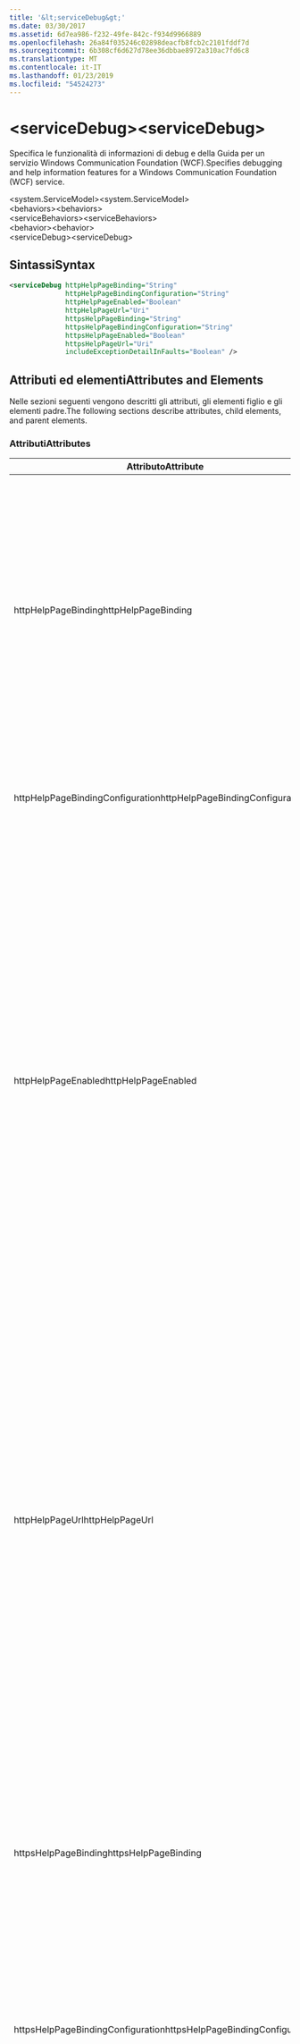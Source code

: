 ```yaml
---
title: '&lt;serviceDebug&gt;'
ms.date: 03/30/2017
ms.assetid: 6d7ea986-f232-49fe-842c-f934d9966889
ms.openlocfilehash: 26a84f035246c02898deacfb8fcb2c2101fddf7d
ms.sourcegitcommit: 6b308cf6d627d78ee36dbbae8972a310ac7fd6c8
ms.translationtype: MT
ms.contentlocale: it-IT
ms.lasthandoff: 01/23/2019
ms.locfileid: "54524273"
---
```

# <a name="ltservicedebuggt"></a><span data-ttu-id="b7bf4-102">&lt;serviceDebug&gt;</span><span class="sxs-lookup"><span data-stu-id="b7bf4-102">&lt;serviceDebug&gt;</span></span>
<span data-ttu-id="b7bf4-103">Specifica le funzionalità di informazioni di debug e della Guida per un servizio Windows Communication Foundation (WCF).</span><span class="sxs-lookup"><span data-stu-id="b7bf4-103">Specifies debugging and help information features for a Windows Communication Foundation (WCF) service.</span></span>  
  
 <span data-ttu-id="b7bf4-104">\<system.ServiceModel></span><span class="sxs-lookup"><span data-stu-id="b7bf4-104">\<system.ServiceModel></span></span>  
<span data-ttu-id="b7bf4-105">\<behaviors></span><span class="sxs-lookup"><span data-stu-id="b7bf4-105">\<behaviors></span></span>  
<span data-ttu-id="b7bf4-106">\<serviceBehaviors></span><span class="sxs-lookup"><span data-stu-id="b7bf4-106">\<serviceBehaviors></span></span>  
<span data-ttu-id="b7bf4-107">\<behavior></span><span class="sxs-lookup"><span data-stu-id="b7bf4-107">\<behavior></span></span>  
<span data-ttu-id="b7bf4-108">\<serviceDebug></span><span class="sxs-lookup"><span data-stu-id="b7bf4-108">\<serviceDebug></span></span>  
  
## <a name="syntax"></a><span data-ttu-id="b7bf4-109">Sintassi</span><span class="sxs-lookup"><span data-stu-id="b7bf4-109">Syntax</span></span>  
  
```xml  
<serviceDebug httpHelpPageBinding="String"
              httpHelpPageBindingConfiguration="String"
              httpHelpPageEnabled="Boolean"
              httpHelpPageUrl="Uri"
              httpsHelpPageBinding="String"
              httpsHelpPageBindingConfiguration="String"
              httpsHelpPageEnabled="Boolean"
              httpsHelpPageUrl="Uri"
              includeExceptionDetailInFaults="Boolean" />
```  
  
## <a name="attributes-and-elements"></a><span data-ttu-id="b7bf4-110">Attributi ed elementi</span><span class="sxs-lookup"><span data-stu-id="b7bf4-110">Attributes and Elements</span></span>  
 <span data-ttu-id="b7bf4-111">Nelle sezioni seguenti vengono descritti gli attributi, gli elementi figlio e gli elementi padre.</span><span class="sxs-lookup"><span data-stu-id="b7bf4-111">The following sections describe attributes, child elements, and parent elements.</span></span>  
  
### <a name="attributes"></a><span data-ttu-id="b7bf4-112">Attributi</span><span class="sxs-lookup"><span data-stu-id="b7bf4-112">Attributes</span></span>  
  
|<span data-ttu-id="b7bf4-113">Attributo</span><span class="sxs-lookup"><span data-stu-id="b7bf4-113">Attribute</span></span>|<span data-ttu-id="b7bf4-114">Descrizione</span><span class="sxs-lookup"><span data-stu-id="b7bf4-114">Description</span></span>|  
|---------------|-----------------|  
|<span data-ttu-id="b7bf4-115">httpHelpPageBinding</span><span class="sxs-lookup"><span data-stu-id="b7bf4-115">httpHelpPageBinding</span></span>|<span data-ttu-id="b7bf4-116">Valore stringa che specifica il tipo di associazione da usare quando HTTP viene usato per accedere alla pagina della Guida del servizio.</span><span class="sxs-lookup"><span data-stu-id="b7bf4-116">A string value that specifies the type of binding to be used when HTTP is utilized to access the service help page.</span></span><br /><br /> <span data-ttu-id="b7bf4-117">Verranno supportate sole le associazioni con elementi di associazione interni che supportano <xref:System.ServiceModel.Channels.IReplyChannel?displayProperty=nameWithType>.</span><span class="sxs-lookup"><span data-stu-id="b7bf4-117">Only bindings with inner binding elements that support <xref:System.ServiceModel.Channels.IReplyChannel?displayProperty=nameWithType> will be supported.</span></span> <span data-ttu-id="b7bf4-118">La proprietà <xref:System.ServiceModel.Channels.MessageVersion?displayProperty=nameWithType> dell'associazione deve inoltre essere <xref:System.ServiceModel.Channels.MessageVersion.None?displayProperty=nameWithType>.</span><span class="sxs-lookup"><span data-stu-id="b7bf4-118">Additionally, the <xref:System.ServiceModel.Channels.MessageVersion?displayProperty=nameWithType> property of the binding must be <xref:System.ServiceModel.Channels.MessageVersion.None?displayProperty=nameWithType>.</span></span>|  
|<span data-ttu-id="b7bf4-119">httpHelpPageBindingConfiguration</span><span class="sxs-lookup"><span data-stu-id="b7bf4-119">httpHelpPageBindingConfiguration</span></span>|<span data-ttu-id="b7bf4-120">Stringa che specifica il nome dell'associazione specificata nell'attributo `httpHelpPageBinding` che fa riferimento alle informazioni di configurazione aggiuntive di questa associazione.</span><span class="sxs-lookup"><span data-stu-id="b7bf4-120">A string that specifies the name of the binding that is specified in the `httpHelpPageBinding` attribute, which references to the additional configuration information of this binding.</span></span> <span data-ttu-id="b7bf4-121">Lo stesso nome deve essere definito nella sezione `<bindings>`.</span><span class="sxs-lookup"><span data-stu-id="b7bf4-121">The same name must be defined in the `<bindings>` section.</span></span>|  
|<span data-ttu-id="b7bf4-122">httpHelpPageEnabled</span><span class="sxs-lookup"><span data-stu-id="b7bf4-122">httpHelpPageEnabled</span></span>|<span data-ttu-id="b7bf4-123">Valore booleano che controlla se WCF pubblica una pagina della Guida HTML all'indirizzo specificato da di `httpHelpPageUrl` attributo.</span><span class="sxs-lookup"><span data-stu-id="b7bf4-123">A Boolean value that controls whether WCF publishes an HTML help page at the address specified by the `httpHelpPageUrl` attribute.</span></span> <span data-ttu-id="b7bf4-124">Il valore predefinito è `true`.</span><span class="sxs-lookup"><span data-stu-id="b7bf4-124">The default is `true`.</span></span><br /><br /> <span data-ttu-id="b7bf4-125">È possibile impostare questa proprietà su `false` per disabilitare la pubblicazione di una pagina della Guida HTML visibile ai browser HTML.</span><span class="sxs-lookup"><span data-stu-id="b7bf4-125">You can set this property to `false` to disable the publication of an HTML help page visible to HTML browsers.</span></span><br /><br /> <span data-ttu-id="b7bf4-126">Per garantire che la pagina della Guida HTML sia pubblicata nel percorso controllato dall'attributo `httpHelpPageUrl`, è necessario impostare questo attributo su `true`.</span><span class="sxs-lookup"><span data-stu-id="b7bf4-126">To ensure the HTML help page is published at the location controlled by the `httpHelpPageUrl` attribute, you must set this attribute to `true`.</span></span> <span data-ttu-id="b7bf4-127">Deve inoltre venire soddisfatta anche una delle condizioni seguenti:</span><span class="sxs-lookup"><span data-stu-id="b7bf4-127">In addition, one of the following conditions must also be met:</span></span><br /><br /> <span data-ttu-id="b7bf4-128">-La `httpHelpPageUrl` attributo è un indirizzo assoluto che supporta lo schema del protocollo HTTP.</span><span class="sxs-lookup"><span data-stu-id="b7bf4-128">-   The `httpHelpPageUrl` attribute is an absolute address that supports the HTTP protocol scheme.</span></span><br /><span data-ttu-id="b7bf4-129">-È un indirizzo di base per il servizio che supporta lo schema del protocollo HTTP.</span><span class="sxs-lookup"><span data-stu-id="b7bf4-129">-   There is a base address for the service that supports the HTTP protocol scheme.</span></span><br /><br /> <span data-ttu-id="b7bf4-130">Sebbene venga generata un'eccezione quando all'attributo `httpHelpPageUrl` viene assegnato un indirizzo assoluto che non supporta lo schema del protocollo HTTP, qualsiasi altro scenario nel quale non viene soddisfatto alcuno dei criteri precedenti comporta il fatto che non venga generata alcuna eccezione e che non sia disponibile alcuna pagina della Guida HTML.</span><span class="sxs-lookup"><span data-stu-id="b7bf4-130">Although an exception is thrown if an absolute address that does not support the HTTP protocol scheme is assigned to the `httpHelpPageUrl` attribute, any other scenario in which neither of the preceding criteria is met results in no exception and no HTML help page.</span></span>|  
|<span data-ttu-id="b7bf4-131">httpHelpPageUrl</span><span class="sxs-lookup"><span data-stu-id="b7bf4-131">httpHelpPageUrl</span></span>|<span data-ttu-id="b7bf4-132">URI che specifica l'URL relativo o assoluto basato su HTTPS del file della Guida HTML personalizzato che l'utente vede quando l'endpoint viene visualizzato tramite un browser HTML.</span><span class="sxs-lookup"><span data-stu-id="b7bf4-132">A URI that specifies the relative or absolute HTTP-based URL of the custom HTML help file the user sees when the endpoint is viewed using an HTML browser.</span></span><br /><br /> <span data-ttu-id="b7bf4-133">È possibile usare questo attributo per consentire l'uso di un file della Guida HTML personalizzato restituito da una richiesta HTTP/Get, ad esempio, da un browser HTML.</span><span class="sxs-lookup"><span data-stu-id="b7bf4-133">You can use this attribute to enable the use of a custom HTML help file that is returned from an HTTP/Get request, for example, from an HTML browser.</span></span> <span data-ttu-id="b7bf4-134">Il percorso del file della Guida HTML viene risolto come segue.</span><span class="sxs-lookup"><span data-stu-id="b7bf4-134">The location of the HTML help file is resolved as follows.</span></span><br /><br /> <span data-ttu-id="b7bf4-135">1.  Se il valore di questo attributo è un indirizzo relativo, il percorso del file della Guida HTML è uguale al valore dell'indirizzo di base del servizio che supporta le richieste HTTP, più il valore di questa proprietà.</span><span class="sxs-lookup"><span data-stu-id="b7bf4-135">1.  If the value of this attribute is a relative address, the location of the HTML help file is the value of the service base address that supports HTTP requests, plus this property value.</span></span><br /><span data-ttu-id="b7bf4-136">2.  Se il valore di questo attributo è un indirizzo assoluto e supporta le richieste HTTP, il percorso del file della Guida HTML è uguale al valore di questa proprietà.</span><span class="sxs-lookup"><span data-stu-id="b7bf4-136">2.  If the value of this attribute is an absolute address and supports HTTP requests, the location of the HTML help file is the value of this property.</span></span><br /><span data-ttu-id="b7bf4-137">3.  Se il valore di questo attributo è assoluto ma non supporta le richieste HTTP, viene generata un'eccezione.</span><span class="sxs-lookup"><span data-stu-id="b7bf4-137">3.  If the value of this attribute is absolute but does not support HTTP requests, an exception is thrown.</span></span><br /><br /> <span data-ttu-id="b7bf4-138">Questo attributo è valido solo quando la `httpHelpPageEnabled` attributo è `true`.</span><span class="sxs-lookup"><span data-stu-id="b7bf4-138">This attribute is valid only when the `httpHelpPageEnabled` attribute is `true`.</span></span>|  
|<span data-ttu-id="b7bf4-139">httpsHelpPageBinding</span><span class="sxs-lookup"><span data-stu-id="b7bf4-139">httpsHelpPageBinding</span></span>|<span data-ttu-id="b7bf4-140">Valore stringa che specifica il tipo di associazione da usare quando HTTPS viene usato per accedere alla pagina della Guida del servizio.</span><span class="sxs-lookup"><span data-stu-id="b7bf4-140">A string value that specifies the type of binding to be used when HTTPS is utilized to access the service help page.</span></span><br /><br /> <span data-ttu-id="b7bf4-141">Verranno supportate sole le associazioni con elementi di associazione interni che supportano <xref:System.ServiceModel.Channels.IReplyChannel>.</span><span class="sxs-lookup"><span data-stu-id="b7bf4-141">Only bindings with inner binding elements that support <xref:System.ServiceModel.Channels.IReplyChannel> will be supported.</span></span> <span data-ttu-id="b7bf4-142">La proprietà <xref:System.ServiceModel.Channels.MessageVersion?displayProperty=nameWithType> dell'associazione deve inoltre essere <xref:System.ServiceModel.Channels.MessageVersion.None?displayProperty=nameWithType>.</span><span class="sxs-lookup"><span data-stu-id="b7bf4-142">Additionally, the <xref:System.ServiceModel.Channels.MessageVersion?displayProperty=nameWithType> property of the binding must be <xref:System.ServiceModel.Channels.MessageVersion.None?displayProperty=nameWithType>.</span></span>|  
|<span data-ttu-id="b7bf4-143">httpsHelpPageBindingConfiguration</span><span class="sxs-lookup"><span data-stu-id="b7bf4-143">httpsHelpPageBindingConfiguration</span></span>|<span data-ttu-id="b7bf4-144">Stringa che specifica il nome dell'associazione specificata nell'attributo `httpsHelpPageBinding` che fa riferimento alle informazioni di configurazione aggiuntive di questa associazione.</span><span class="sxs-lookup"><span data-stu-id="b7bf4-144">A string that specifies the name of the binding that is specified in the `httpsHelpPageBinding` attribute, which references to the additional configuration information of this binding.</span></span> <span data-ttu-id="b7bf4-145">Lo stesso nome deve essere definito nella sezione `<bindings>`.</span><span class="sxs-lookup"><span data-stu-id="b7bf4-145">The same name must be defined in the `<bindings>` section.</span></span>|  
|<span data-ttu-id="b7bf4-146">httpsHelpPageEnabled</span><span class="sxs-lookup"><span data-stu-id="b7bf4-146">httpsHelpPageEnabled</span></span>|<span data-ttu-id="b7bf4-147">Valore booleano che controlla se WCF pubblica una pagina della Guida HTML all'indirizzo specificato da di `httpsHelpPageUrl` attributo.</span><span class="sxs-lookup"><span data-stu-id="b7bf4-147">A Boolean value that controls whether WCF publishes an HTML help page at the address specified by the `httpsHelpPageUrl` attribute.</span></span> <span data-ttu-id="b7bf4-148">Il valore predefinito è `true`.</span><span class="sxs-lookup"><span data-stu-id="b7bf4-148">The default is `true`.</span></span><br /><br /> <span data-ttu-id="b7bf4-149">È possibile impostare questa proprietà su `false` per disabilitare la pubblicazione di una pagina della Guida HTML visibile ai browser HTML.</span><span class="sxs-lookup"><span data-stu-id="b7bf4-149">You can set this property to `false` to disable the publication of an HTML help page visible to HTML browsers.</span></span><br /><br /> <span data-ttu-id="b7bf4-150">Per garantire che la pagina della Guida HTML sia pubblicata nel percorso controllato dall'attributo `httpsHelpPageUrl`, è necessario impostare questo attributo su `true`.</span><span class="sxs-lookup"><span data-stu-id="b7bf4-150">To ensure the HTML help page is published at the location controlled by the `httpsHelpPageUrl` attribute, you must set this attribute to `true`.</span></span> <span data-ttu-id="b7bf4-151">Deve inoltre venire soddisfatta anche una delle condizioni seguenti:</span><span class="sxs-lookup"><span data-stu-id="b7bf4-151">In addition, one of the following conditions must also be met:</span></span><br /><br /> <span data-ttu-id="b7bf4-152">-La `httpsHelpPageUrl` attributo è un indirizzo assoluto che supporta lo schema del protocollo HTTPS.</span><span class="sxs-lookup"><span data-stu-id="b7bf4-152">-   The `httpsHelpPageUrl` attribute is an absolute address that supports the HTTPS protocol scheme.</span></span><br /><span data-ttu-id="b7bf4-153">-È un indirizzo di base per il servizio che supporta lo schema del protocollo HTTPS.</span><span class="sxs-lookup"><span data-stu-id="b7bf4-153">-   There is a base address for the service that supports the HTTPS protocol scheme.</span></span><br /><br /> <span data-ttu-id="b7bf4-154">Sebbene venga generata un'eccezione quando all'attributo `httpsHelpPageUrl` viene assegnato un indirizzo assoluto che non supporta lo schema del protocollo HTTPS, qualsiasi altro scenario nel quale non viene soddisfatto alcuno dei criteri precedenti comporta il fatto che non venga generata alcuna eccezione e non sia disponibile alcuna pagina della Guida HTML.</span><span class="sxs-lookup"><span data-stu-id="b7bf4-154">Although an exception is thrown if an absolute address that does not support the HTTPS protocol scheme is assigned to the `httpsHelpPageUrl` attribute, any other scenario in which neither of the preceding criteria is met results in no exception and no HTML help page.</span></span>|  
|<span data-ttu-id="b7bf4-155">httpsHelpPageUrl</span><span class="sxs-lookup"><span data-stu-id="b7bf4-155">httpsHelpPageUrl</span></span>|<span data-ttu-id="b7bf4-156">URI che specifica l'URL relativo o assoluto basato su HTTP del file della Guida HTML personalizzato che l'utente vede quando l'endpoint viene visualizzato tramite un browser HTML.</span><span class="sxs-lookup"><span data-stu-id="b7bf4-156">A URI that specifies the relative or absolute HTTPS-based URL of the custom HTML help file the user sees when the endpoint is viewed using an HTML browser.</span></span><br /><br /> <span data-ttu-id="b7bf4-157">È possibile usare questo attributo per consentire l'uso di un file della Guida HTML personalizzato restituito da una richiesta HTTPS/Get, ad esempio, da un browser HTML.</span><span class="sxs-lookup"><span data-stu-id="b7bf4-157">You can use this attribute to enable the use of a custom HTML help file that is returned from an HTTPS/Get request, for example, from an HTML browser.</span></span> <span data-ttu-id="b7bf4-158">Il percorso del file della Guida HTML viene risolto come segue.</span><span class="sxs-lookup"><span data-stu-id="b7bf4-158">The location of the HTML help file is resolved as follows:</span></span><br /><br /> <span data-ttu-id="b7bf4-159">-Se il valore di questa proprietà è un indirizzo relativo, il percorso del file della Guida HTML è uguale al valore dell'indirizzo di base del servizio che supporta le richieste HTTPS, più il valore della proprietà.</span><span class="sxs-lookup"><span data-stu-id="b7bf4-159">-   If the value of this property is a relative address, the location of the HTML help file is the value of the service base address that supports HTTPS requests, plus this property value.</span></span><br /><span data-ttu-id="b7bf4-160">-Se il valore di questa proprietà è un indirizzo assoluto e supporta le richieste HTTPS, il percorso del file della Guida HTML è il valore di questa proprietà.</span><span class="sxs-lookup"><span data-stu-id="b7bf4-160">-   If the value of this property is an absolute address and supports HTTPS requests, the location of the HTML help file is the value of this property.</span></span><br /><span data-ttu-id="b7bf4-161">-Se il valore di questa proprietà è assoluto ma non supporta le richieste HTTPS, viene generata un'eccezione.</span><span class="sxs-lookup"><span data-stu-id="b7bf4-161">-   If the value of this property is absolute but does not support HTTPS requests, an exception is thrown.</span></span><br /><br /> <span data-ttu-id="b7bf4-162">Questo attributo è valido solo quando la `httpHelpPageEnabled` attributo è `true`.</span><span class="sxs-lookup"><span data-stu-id="b7bf4-162">This attribute is valid only when the `httpHelpPageEnabled` attribute is `true`.</span></span>|  
|<span data-ttu-id="b7bf4-163">includeExceptionDetailInFaults</span><span class="sxs-lookup"><span data-stu-id="b7bf4-163">includeExceptionDetailInFaults</span></span>|<span data-ttu-id="b7bf4-164">Valore che specifica se includere informazioni sulle eccezioni gestite nei dettagli sugli errori SOAP restituiti al client a scopo di debug.</span><span class="sxs-lookup"><span data-stu-id="b7bf4-164">A value that specifies whether to include managed exception information in the detail of SOAP faults returned to the client for debugging purposes.</span></span> <span data-ttu-id="b7bf4-165">Il valore predefinito è `false`.</span><span class="sxs-lookup"><span data-stu-id="b7bf4-165">The default is `false`.</span></span><br /><br /> <span data-ttu-id="b7bf4-166">Se si imposta l'attributo su `true`, è possibile abilitare il flusso di informazioni sulle eccezioni gestite al client a fini di debug, nonché la pubblicazione di file di informazioni HTML per gli utenti che accedono al servizio tramite un browser Web.</span><span class="sxs-lookup"><span data-stu-id="b7bf4-166">If you set this attribute to `true`, you can enable the flow of managed exception information to the client for debugging purposes, as well as the publication of HTML information files for users browsing the service in Web browsers.</span></span> <span data-ttu-id="b7bf4-167">**Attenzione:**  La restituzione ai client di informazioni sulle eccezioni gestite può costituire un rischio per la sicurezza.</span><span class="sxs-lookup"><span data-stu-id="b7bf4-167">**Caution:**  Returning managed exception information to clients  can be a security risk.</span></span> <span data-ttu-id="b7bf4-168">Questo perché i dettagli delle eccezioni espongono informazioni sull'implementazione interna del servizio che potrebbero venire usate da client non autorizzati.</span><span class="sxs-lookup"><span data-stu-id="b7bf4-168">This is because exception details expose information about the internal service implementation that could be used by unauthorized clients.</span></span>|  
  
### <a name="child-elements"></a><span data-ttu-id="b7bf4-169">Elementi figlio</span><span class="sxs-lookup"><span data-stu-id="b7bf4-169">Child Elements</span></span>  
 <span data-ttu-id="b7bf4-170">Nessuno.</span><span class="sxs-lookup"><span data-stu-id="b7bf4-170">None.</span></span>  
  
### <a name="parent-elements"></a><span data-ttu-id="b7bf4-171">Elementi padre</span><span class="sxs-lookup"><span data-stu-id="b7bf4-171">Parent Elements</span></span>  
  
|<span data-ttu-id="b7bf4-172">Elemento</span><span class="sxs-lookup"><span data-stu-id="b7bf4-172">Element</span></span>|<span data-ttu-id="b7bf4-173">Descrizione</span><span class="sxs-lookup"><span data-stu-id="b7bf4-173">Description</span></span>|  
|-------------|-----------------|  
|[<span data-ttu-id="b7bf4-174">\<behavior></span><span class="sxs-lookup"><span data-stu-id="b7bf4-174">\<behavior></span></span>](../../../../../docs/framework/configure-apps/file-schema/wcf/behavior-of-endpointbehaviors.md)|<span data-ttu-id="b7bf4-175">Specifica un elemento di comportamento.</span><span class="sxs-lookup"><span data-stu-id="b7bf4-175">Specifies a behavior element.</span></span>|  
  
## <a name="remarks"></a><span data-ttu-id="b7bf4-176">Note</span><span class="sxs-lookup"><span data-stu-id="b7bf4-176">Remarks</span></span>  
 <span data-ttu-id="b7bf4-177">L'impostazione `includeExceptionDetailInFaults` al `true` consente al servizio di restituire qualsiasi eccezione generata dal codice dell'applicazione anche se l'eccezione non è dichiarata mediante il <xref:System.ServiceModel.FaultContractAttribute>.</span><span class="sxs-lookup"><span data-stu-id="b7bf4-177">Setting `includeExceptionDetailInFaults` to `true` allows the service to return any exception that is thrown by the application code even if the exception is not declared using the <xref:System.ServiceModel.FaultContractAttribute>.</span></span> <span data-ttu-id="b7bf4-178">Questa impostazione è utile in caso dell'esecuzione il debug di casi dove il server sta generando un'eccezione imprevista.</span><span class="sxs-lookup"><span data-stu-id="b7bf4-178">This setting is useful when debugging cases where the server is throwing an unexpected exception.</span></span> <span data-ttu-id="b7bf4-179">L'utilizzo di questo attributo consente la restituzione di un modulo serializzato dell'eccezione sconosciuta e offre all'utente la possibilità di esaminare l'eccezione in dettaglio.</span><span class="sxs-lookup"><span data-stu-id="b7bf4-179">By using this attribute, a serialized form of the unknown exception is returned and you can examine more details of the exception.</span></span>  
  
> [!CAUTION]
>  <span data-ttu-id="b7bf4-180">La restituzione ai client delle informazioni sulle eccezioni gestite può rappresentare un rischio per la sicurezza, poiché i dettagli delle eccezioni espongono informazioni sull'implementazione del servizio interno che potrebbero essere usate da client non autorizzati.</span><span class="sxs-lookup"><span data-stu-id="b7bf4-180">Returning managed exception information to clients can be a security risk because exception details expose information about the internal service implementation that could be used by unauthorized clients.</span></span> <span data-ttu-id="b7bf4-181">A causa dei problemi di sicurezza associati, è consigliabile procedere in tal modo solo negli scenari di debug controllati.</span><span class="sxs-lookup"><span data-stu-id="b7bf4-181">Because of the security issues involved, it is strongly recommended that you only do so in controlled debugging scenarios.</span></span> <span data-ttu-id="b7bf4-182">Durante la distribuzione dell'applicazione, è necessario impostare `includeExceptionDetailInFaults` su `false`.</span><span class="sxs-lookup"><span data-stu-id="b7bf4-182">You should set `includeExceptionDetailInFaults` to `false` when deploying your application.</span></span>  
  
 <span data-ttu-id="b7bf4-183">Per informazioni dettagliate sui problemi di sicurezza correlati alle eccezioni gestite, vedere [se si specifica e gestione degli errori in contratti e servizi](../../../../../docs/framework/wcf/specifying-and-handling-faults-in-contracts-and-services.md).</span><span class="sxs-lookup"><span data-stu-id="b7bf4-183">For details about the security issues related to managed exception, see [Specifying and Handling Faults in Contracts and Services](../../../../../docs/framework/wcf/specifying-and-handling-faults-in-contracts-and-services.md).</span></span> <span data-ttu-id="b7bf4-184">Per un esempio di codice, vedere [il comportamento di Debug del servizio](../../../../../docs/framework/wcf/samples/service-debug-behavior.md).</span><span class="sxs-lookup"><span data-stu-id="b7bf4-184">For a code sample, see [Service Debug Behavior](../../../../../docs/framework/wcf/samples/service-debug-behavior.md).</span></span>  
  
 <span data-ttu-id="b7bf4-185">Per abilitare o disabilitare la pagina della Guida, è inoltre possibile impostare `httpsHelpPageEnabled` e `httpsHelpPageUrl`.</span><span class="sxs-lookup"><span data-stu-id="b7bf4-185">You can also set `httpsHelpPageEnabled` and `httpsHelpPageUrl` to enable or disable the help page.</span></span> <span data-ttu-id="b7bf4-186">Ogni servizio può esporre facoltativamente una pagina della Guida che contiene informazioni sul servizio incluso l'endpoint ottenere WSDL per il servizio.</span><span class="sxs-lookup"><span data-stu-id="b7bf4-186">Each service can optionally expose a help page that contains information about the service including the endpoint to get WSDL for the service.</span></span> <span data-ttu-id="b7bf4-187">A tale fine, impostare `httpHelpPageEnabled` su `true`.</span><span class="sxs-lookup"><span data-stu-id="b7bf4-187">This can be enabled by setting `httpHelpPageEnabled` to `true`.</span></span> <span data-ttu-id="b7bf4-188">Consente di restituire la pagina della Guida a una richiesta GET all'indirizzo di base del servizio.</span><span class="sxs-lookup"><span data-stu-id="b7bf4-188">This enables the help page to be returned to a GET request to the base address of the service.</span></span> <span data-ttu-id="b7bf4-189">È possibile modificare questo indirizzo impostando l'attributo `httpHelpPageUrl`.</span><span class="sxs-lookup"><span data-stu-id="b7bf4-189">You can change this address by setting the `httpHelpPageUrl` attribute.</span></span> <span data-ttu-id="b7bf4-190">È inoltre possibile rendere l'operazione protetta usando HTTPS anziché HTTP.</span><span class="sxs-lookup"><span data-stu-id="b7bf4-190">In addition, you can make this secure by using HTTPS instead of HTTP.</span></span>  
  
 <span data-ttu-id="b7bf4-191">Gli attributi `httpHelpPageBinding` e `httpHelpPageBinding` facoltativi consentono di configurare le associazioni usate per accedere alla pagina Web del servizio.</span><span class="sxs-lookup"><span data-stu-id="b7bf4-191">The optional `httpHelpPageBinding` and `httpHelpPageBinding` attributes allow you to configure the bindings used to access the service web page.</span></span> <span data-ttu-id="b7bf4-192">Se non vengono specificati, per l'accesso alla pagina della Guida del servizio verranno usate le associazioni predefinite (`HttpTransportBindingElement` per HTTP e `HttpsTransportBindingElement` per HTTPS) a seconda dei casi.</span><span class="sxs-lookup"><span data-stu-id="b7bf4-192">If they are not specified, the default bindings (`HttpTransportBindingElement`, in the case of HTTP and `HttpsTransportBindingElement`, in the case of HTTPS) are used for service help page access as appropriate.</span></span> <span data-ttu-id="b7bf4-193">Si noti che non è possibile usare questi attributi con le associazioni WCF incorporate.</span><span class="sxs-lookup"><span data-stu-id="b7bf4-193">Notice that you cannot use these attributes with the built-in WCF bindings.</span></span> <span data-ttu-id="b7bf4-194">Sole le associazioni con elementi di associazione interni che supportano xref:System.ServiceModel.Channels.IReplyChannel > saranno supportati.</span><span class="sxs-lookup"><span data-stu-id="b7bf4-194">Only bindings with inner binding elements that support xref:System.ServiceModel.Channels.IReplyChannel> will be supported.</span></span> <span data-ttu-id="b7bf4-195">La proprietà <xref:System.ServiceModel.Channels.MessageVersion?displayProperty=nameWithType> dell'associazione deve inoltre essere <xref:System.ServiceModel.Channels.MessageVersion.None?displayProperty=nameWithType>.</span><span class="sxs-lookup"><span data-stu-id="b7bf4-195">Additionally, the <xref:System.ServiceModel.Channels.MessageVersion?displayProperty=nameWithType> property of the binding must be <xref:System.ServiceModel.Channels.MessageVersion.None?displayProperty=nameWithType>.</span></span>  
  
## <a name="see-also"></a><span data-ttu-id="b7bf4-196">Vedere anche</span><span class="sxs-lookup"><span data-stu-id="b7bf4-196">See also</span></span>
- <xref:System.ServiceModel.Configuration.ServiceDebugElement>
- <xref:System.ServiceModel.Description.ServiceDebugBehavior>
- [<span data-ttu-id="b7bf4-197">Specifica e gestione degli errori in contratti e servizi</span><span class="sxs-lookup"><span data-stu-id="b7bf4-197">Specifying and Handling Faults in Contracts and Services</span></span>](../../../../../docs/framework/wcf/specifying-and-handling-faults-in-contracts-and-services.md)
- [<span data-ttu-id="b7bf4-198">Gestione di eccezioni ed errori</span><span class="sxs-lookup"><span data-stu-id="b7bf4-198">Handling Exceptions and Faults</span></span>](../../../../../docs/framework/wcf/extending/handling-exceptions-and-faults.md)
- [<span data-ttu-id="b7bf4-199">Comportamento di debug del servizio</span><span class="sxs-lookup"><span data-stu-id="b7bf4-199">Service Debug Behavior</span></span>](../../../../../docs/framework/wcf/samples/service-debug-behavior.md)
